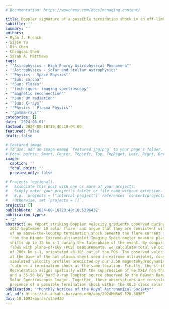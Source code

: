 ```yaml
---
# Documentation: https://wowchemy.com/docs/managing-content/

title: Doppler signature of a possible termination shock in an off-limb solar flare
subtitle: ''
summary: ''
authors:
- Ryan J. French
- Sijie Yu
- Bin Chen
- Chengcai Shen
- Sarah A. Matthews
tags:
- '"Astrophysics - High Energy Astrophysical Phenomena"'
- '"Astrophysics - Solar and Stellar Astrophysics"'
- '"Physics - Space Physics"'
- '"Sun: corona"'
- '"Sun: flares"'
- '"techniques: imaging spectroscopy"'
- '"magnetic reconnection"'
- '"Sun: UV radiation"'
- '"Sun: X-rays"'
- '"Physics - Plasma Physics"'
- '"gamma-rays"'
categories: []
date: '2024-03-01'
lastmod: 2024-08-18T19:40:18-04:00
featured: false
draft: false

# Featured image
# To use, add an image named `featured.jpg/png` to your page's folder.
# Focal points: Smart, Center, TopLeft, Top, TopRight, Left, Right, BottomLeft, Bottom, BottomRight.
image:
  caption: ''
  focal_point: ''
  preview_only: false

# Projects (optional).
#   Associate this post with one or more of your projects.
#   Simply enter your project's folder or file name without extension.
#   E.g. `projects = ["internal-project"]` references `content/project/deep-learning/index.md`.
#   Otherwise, set `projects = []`.
projects: []
publishDate: '2024-08-18T23:40:18.539643Z'
publication_types:
- '2'
abstract: We report striking Doppler velocity gradients observed during the well-observed
  2017 September 10 solar flare, and argue that they are consistent with the presence
  of an above-the-looptop termination shock beneath the flare current sheet. Observations
  from the Hinode Extreme-ultraviolet Imaging Spectrometer measure plasma sheet Doppler
  shifts up to 35 km s-1 during the late-phase of the event. By comparing these line-of-sight
  flows with plane-of-sky (POS) measurements, we calculate total velocity downflows
  of 200+ km s-1, orientated ≈6-10° out of the POS. The observed velocities drop rapidly
  at the base of the hot plasma sheet seen in extreme ultraviolet, consistent with
  simulated velocity profiles predicted by our 2.5D magnetohydrodynamics model that
  features a termination shock at the same location. Finally, the striking velocity
  deceleration aligns spatially with the suppression of Fe XXIV non-thermal velocities,
  and a 35-50 keV hard X-ray looptop source observed by the Reuven Ramaty High Energy
  Solar Spectroscopic Imager. Together, these observations are consistent with the
  presence of a possible termination shock within the X8.2-class solar flare.
publication: '*Monthly Notices of the Royal Astronomical Society*'
url_pdf: https://ui.adsabs.harvard.edu/abs/2024MNRAS.528.6836F
doi: 10.1093/mnras/stae430
---
```

